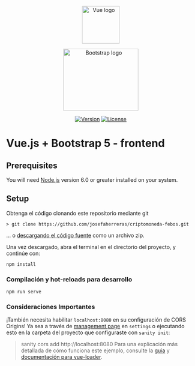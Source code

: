 <p align="center">
    <a href="https://vuejs.org" target="_blank" rel="noopener noreferrer"><img width="100" src="https://vuejs.org/images/logo.png" alt="Vue logo"></a>
    
    
</p>

<p align="center">
  <a href="https://getbootstrap.com/">
    <img src="https://getbootstrap.com/docs/5.2/assets/brand/bootstrap-logo-shadow.png" alt="Bootstrap logo" width="200" height="165">
  </a>
</p>



<p align="center">
  <a href="https://www.npmjs.com/package/vue"><img src="https://img.shields.io/npm/v/vue.svg?sanitize=true" alt="Version"></a>
  <a href="https://www.npmjs.com/package/vue"><img src="https://img.shields.io/npm/l/vue.svg?sanitize=true" alt="License"></a>
</p>

Vue.js + Bootstrap 5 - frontend
=== 

## Prerequisites
You will need [Node.js](https://nodejs.org) version 6.0 or greater installed on your system.

## Setup

Obtenga el código clonando este repositorio mediante git

    > git clone https://github.com/josefaherreras/criptomoneda-febos.git
... o [descargando el código fuente](https://github.com/josefaherreras/criptomoneda-febos/archive/refs/heads/main.zip) como un archivo zip.

Una vez descargado, abra el terminal en el directorio del proyecto, y continúe con:

```
npm install
```

### Compilación y hot-reloads para desarrollo
```
npm run serve
```

### Consideraciones Importantes

¡También necesita habilitar `localhost:8080` en su configuración de CORS Origins! Ya sea a través de [management page](https://manage.sanity.io/) en `settings` o ejecutando esto en la carpeta del proyecto que configuraste con `sanity init`:

  > sanity cors add http://localhost:8080
Para una explicación más detallada de cómo funciona este ejemplo, consulte la [guia](http://vuejs-templates.github.io/webpack/) y  [documentación para vue-loader](http://vuejs.github.io/vue-loader).